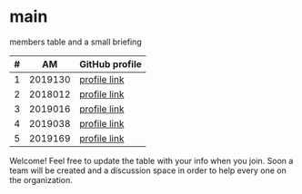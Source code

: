 # main
members table and a small briefing

| # | ΑΜ | GitHub profile |
| -- | -- | -- |
| 1 | 2019130 | [profile link](https://github.com/vasilis22) |
| 2 | 2018012 | [profile link](https://github.com/chrislach1) |
| 3 | 2019016 | [profile link](https://github.com/Thomasth01) |
| 4 | 2019038 | [profile link](https://github.com/p19loli) |
| 5 | 2019169 | [profile link](https://github.com/TaniaStoupi) |

Welcome! Feel free to update the table with your info when you join. Soon a team will be created and a discussion space in order to help every one on the organization.
